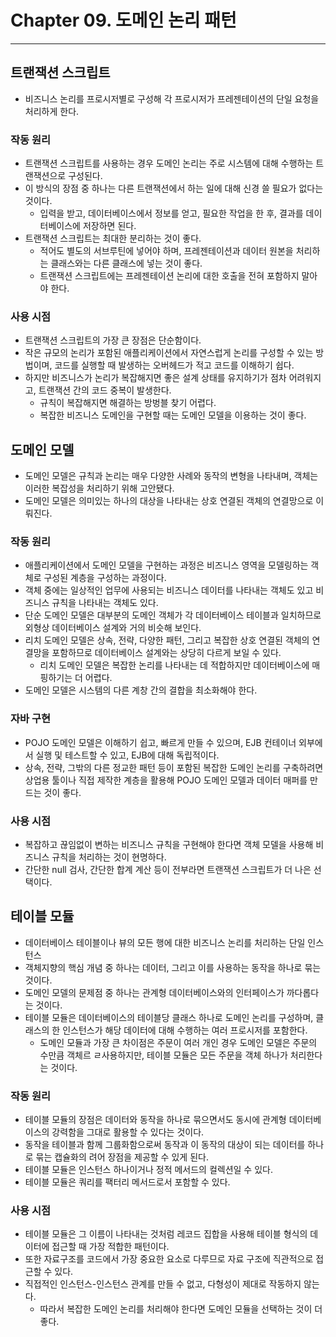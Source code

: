 # Chapter 09. 도메인 논리 패턴
- - -

## 트랜잭션 스크립트
* 비즈니스 논리를 프로시저별로 구성해 각 프로시저가 프레젠테이션의 단일 요청을 처리하게 한다.

### 작동 원리
* 트랜잭션 스크립트를 사용하는 경우 도메인 논리는 주로 시스템에 대해 수행하는 트랜잭션으로 구성된다.
* 이 방식의 장점 중 하나는 다른 트랜잭션에서 하는 일에 대해 신경 쓸 필요가 없다는 것이다.
  * 입력을 받고, 데이터베이스에서 정보를 얻고, 필요한 작업을 한 후, 결과를 데이터베이스에 저장하면 된다.
* 트랜잭션 스크립트는 최대한 분리하는 것이 좋다.
  * 적어도 별도의 서브루틴에 넣어야 하며, 프레젠테이션과 데이터 원본을 처리하는 클래스와는 다른 클래스에 넣는 것이 좋다.
  * 트랜잭션 스크립트에는 프레젠테이션 논리에 대한 호출을 전혀 포함하지 말아야 한다.

### 사용 시점
* 트랜잭션 스크립트의 가장 큰 장점은 단순함이다.
* 작은 규모의 논리가 포함된 애플리케이션에서 자연스럽게 논리를 구성할 수 있는 방법이며, 코드를 실행할 때 발생하는 오버헤드가 적고 코드를 이해하기 쉽다.
* 하지만 비즈니스가 논리가 복잡해지면 좋은 설계 상태를 유지하기가 점차 어려워지고, 트랜잭션 간의 코드 중복이 발생한다.
  * 규칙이 복잡해지면 해결하는 방벙블 찾기 어렵다.
  * 복잡한 비즈니스 도메인을 구현할 때는 도메인 모델을 이용하는 것이 좋다.

## 도메인 모델
* 도메인 모델은 규칙과 논리는 매우 다양한 사례와 동작의 변형을 나타내며, 객체는 이러한 복잡성을 처리하기 위해 고안됐다.
* 도메인 모델은 의미있는 하나의 대상을 나타내는 상호 연결된 객체의 연결망으로 이뤄진다.

### 작동 원리
* 애플리케이션에서 도메인 모델을 구현하는 과정은 비즈니스 영역을 모델링하는 객체로 구성된 계층을 구성하는 과정이다.
* 객체 중에는 일상적인 업무에 사용되는 비즈니스 데이터를 나타내는 객체도 있고 비즈니스 규칙을 나타내는 객체도 있다.
* 단순 도메인 모델은 대부분의 도메인 객체가 각 데이터베이스 테이블과 일치하므로 외형상 데이터베이스 설계와 거의 비슷해 보인다.
* 리치 도메인 모델은 상속, 전략, 다양한 패턴, 그리고 복잡한 상호 연결된 객체의 연결망을 포함하므로 데이터베이스 설계와는 상당히 다르게 보일 수 있다.
  * 리치 도메인 모델은 복잡한 논리를 나타내는 데 적합하지만 데이터베이스에 매핑하기는 더 어렵다.
* 도메인 모델은 시스템의 다른 계창 간의 결합을 최소화해야 한다.

### 자바 구현
* POJO 도메인 모델은 이해하기 쉽고, 빠르게 만들 수 있으며, EJB 컨테이너 외부에서 실행 및 테스트할 수 있고, EJB에 대해 독립적이다.
* 상속, 전략, 그밖의 다른 정교한 패턴 등이 포함된 복잡한 도메인 논리를 구축하려면 상업용 툴이나 직접 제작한 계층을 활용해 POJO 도메인 모델과 데이터 매퍼를 만드는 것이 좋다.

### 사용 시점
* 복잡하고 끊임없이 변하는 비즈니스 규칙을 구현해야 한다면 객체 모델을 사용해 비즈니스 규칙을 처리하는 것이 현명하다.
* 간단한 null 검사, 간단한 합계 계산 등이 전부라면 트랜잭션 스크립트가 더 나은 선택이다.

## 테이블 모듈
* 데이터베이스 테이블이나 뷰의 모든 행에 대한 비즈니스 논리를 처리하는 단일 인스턴스
* 객체지향의 핵심 개념 중 하나는 데이터, 그리고 이를 사용하는 동작을 하나로 묶는 것이다.
* 도메인 모델의 문제점 중 하나는 관계형 데이터베이스와의 인터페이스가 까다롭다는 것이다.
* 테이블 모듈은 데이터베이스의 테이블당 클래스 하나로 도메인 논리를 구성하며, 클래스의 한 인스턴스가 해당 데이터에 대해 수행하는 여러 프로시저를 포함한다.
  * 도메인 모듈과 가장 큰 차이점은 주문이 여러 개인 경우 도메인 모델은 주문의 수만큼 객체르 ㄹ사용하지만, 테이블 모듈은 모든 주문을 객체 하나가 처리한다는 것이다.

### 작동 원리
* 테이블 모듈의 장점은 데이터와 동작을 하나로 묶으면서도 동시에 관계형 데이터베이스의 강력함을 그대로 활용할 수 있다는 것이다.
* 동작을 테이블과 함께 그룹화함으로써 동작과 이 동작의 대상이 되는 데이터를 하나로 묶는 캡슐화의 려어 장점을 제공할 수 있게 된다.
* 테이블 모듈은 인스턴스 하나이거나 정적 메서드의 컬렉션일 수 있다.
* 테이블 모듈은 쿼리를 팩터리 메서드로서 포함할 수 있다.

### 사용 시점
* 테이블 모듈은 그 이름이 나타내는 것처럼 레코드 집합을 사용해 테이블 형식의 데이터에 접근할 때 가장 적합한 패턴이다.
* 또한 자료구조를 코드에서 가장 중요한 요소로 다루므로 자료 구조에 직관적으로 접근할 수 있다.
* 직접적인 인스턴스-인스턴스 관계를 만들 수 없고, 다형성이 제대로 작동하지 않는다.
  * 따라서 복잡한 도메인 논리를 처리해야 한다면 도메인 모듈을 선택하는 것이 더 좋다.
